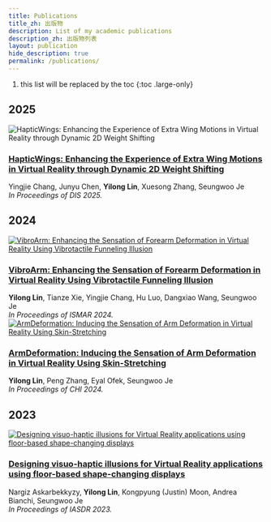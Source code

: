 ```yaml
---
title: Publications
title_zh: 出版物
description: List of my academic publications
description_zh: 出版物列表
layout: publication
hide_description: true
permalink: /publications/
---
```


1. this list will be replaced by the toc
{:toc .large-only}

## 2025

<div class="publication-item">
  <div class="publication-image">
    <img src="https://pageasset.rayleigh-lin.top/project/2025%20HapticWings/Teaser.webp" alt="HapticWings: Enhancing the Experience of Extra Wing Motions in Virtual Reality through Dynamic 2D Weight Shifting" loading="lazy" />
  </div>
  <div class="publication-content">
    <h3 class="publication-title">
      <a href="https://dl.acm.org/doi/10.1145/3715336.3735755" target="_blank">HapticWings: Enhancing the Experience of Extra Wing Motions in Virtual Reality through Dynamic 2D Weight Shifting</a>
    </h3>
    <div class="publication-details">
      Yingjie Chang, Junyu Chen, <strong>Yilong Lin</strong>, Xuesong Zhang, Seungwoo Je <br>
      <em>In Proceedings of DIS 2025.</em>
    </div>
  </div>
</div>

## 2024

<div class="publication-item">
  <div class="publication-image">
    <a href="/projects/vibroarm/" target="_blank">
      <img src="https://pageasset.rayleigh-lin.top/project/2024%20vibroarm/vibroarm.webp" alt="VibroArm: Enhancing the Sensation of Forearm Deformation in Virtual Reality Using Vibrotactile Funneling Illusion" loading="lazy" />
    </a>
  </div>
  <div class="publication-content">
    <h3 class="publication-title">
      <a href="https://ieeexplore.ieee.org/abstract/document/10765489" target="_blank">VibroArm: Enhancing the Sensation of Forearm Deformation in Virtual Reality Using Vibrotactile Funneling Illusion</a>
    </h3>
    <div class="publication-details">
      <strong>Yilong Lin</strong>, Tianze Xie, Yingjie Chang, Hu Luo, Dangxiao Wang, Seungwoo Je <br>
      <em>In Proceedings of ISMAR 2024.</em>
    </div>
  </div>
</div>

<div class="publication-item">
  <div class="publication-image">
    <a href="/projects/armdeformation/" target="_blank">
      <img src="/projects/Graduate/ArmDeformation/armdef.webp" alt="ArmDeformation: Inducing the Sensation of Arm Deformation in Virtual Reality Using Skin-Stretching" loading="lazy" />
    </a>
  </div>
  <div class="publication-content">
    <h3 class="publication-title">
      <a href="https://dl.acm.org/doi/10.1145/3613904.3642518" target="_blank">ArmDeformation: Inducing the Sensation of Arm Deformation in Virtual Reality Using Skin-Stretching</a>
    </h3>
    <div class="publication-details">
      <strong>Yilong Lin</strong>, Peng Zhang, Eyal Ofek, Seungwoo Je <br>
      <em>In Proceedings of CHI 2024.</em>
    </div>
  </div>
</div>

## 2023

<div class="publication-item">
  <div class="publication-image">
    <a href="/projects/visuohaptic" target="_blank">
      <img src="{{ site.baseurl }}/projects/Graduate/visuohaptic/1.PNG" alt="Designing visuo-haptic illusions for Virtual Reality applications using floor-based shape-changing displays" loading="lazy" />
    </a>
  </div>
  <div class="publication-content">
    <h3 class="publication-title">
      <a href="https://dl.designresearchsociety.org/iasdr/iasdr2023/fullpapers/164/" target="_blank">Designing visuo-haptic illusions for Virtual Reality applications using floor-based shape-changing displays</a>
    </h3>
    <div class="publication-details">
      Nargiz Askarbekkyzy, <strong>Yilong Lin</strong>, Kongpyung (Justin) Moon, Andrea Bianchi, Seungwoo Je <br>
      <em>In Proceedings of IASDR 2023.</em>
    </div>
  </div>
</div>